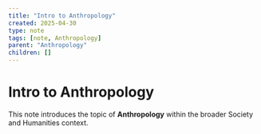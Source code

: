 ```yaml
---
title: "Intro to Anthropology"
created: 2025-04-30
type: note
tags: [note, Anthropology]
parent: "Anthropology"
children: []
---
```


# Intro to Anthropology

This note introduces the topic of **Anthropology** within the broader Society and Humanities context.
